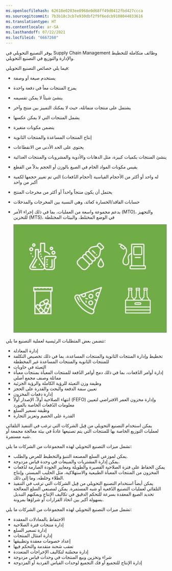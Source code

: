 ```yaml
---
ms.openlocfilehash: 62618e0203ee0968e0d68ff49d0412fbd427ccca
ms.sourcegitcommit: 7b3b18c3cb7e930dbf2f9f6edcb9108044033616
ms.translationtype: HT
ms.contentlocale: ar-SA
ms.lasthandoff: 07/22/2021
ms.locfileid: "6667260"
---
```

يوفر التصنيع التحويلي في Supply Chain Management وظائف متكاملة للتخطيط والإدارة والتوزيع في التصنيع التحويلي.

فيما يلي خصائص التصنيع التحويلي:

- يستخدم صيغة أو وصفة
- يمزج المنتجات معاً في دفعة واحدة
- ينشئ شيئاً لا يمكن تقسيمه
- يشتمل على منتجات متماثلة، حيث لا يمكنك التمييز بين منتج وآخر
- يشمل المنتجات التي لا يمكن عكسها
- يتضمن مكونات متغيرة
- إنتاج المنتجات المساعدة والمنتجات الثانوية
- يحتوي على الحد الأدنى من الانقطاعات 
- ينشئ المنتجات بكميات كبيرة، مثل الدهانات والأدوية والمشروبات والمنتجات الغذائية
- يقيس مكونات المواد الخام في الصيغ بالوزن أو الحجم بدلاً من القطع
- له واحد أو أكثر من الأحجام القياسية (أحجام الدُفعات) التي تم تغيير حجمها لكمية أكبر من واحد 
- يحتمل أن يكون منتجاً واحداً أو أكثر من مخرجات المنتج
- حسابات الفاقد/الخسارة كعائد، وهي النسبة بين المخرجات والمدخلات
- يدعم مجموعة واسعة من العمليات، بما في ذلك إجراء الأمر (MTO)، والتجهيز للتخزين (MTS)، في الوضع المختلط، والبيئات المختلطة

    ![رسم بياني يحتوي على رسومات لنماذج من منتجات التصنيع التحويلي.](../media/types-manufact-2.jpg)

تتضمن بعض المتطلبات الرئيسية لعملية التصنيع ما يلي:

- إدارة المعادلة
- تخطيط وإدارة المنتجات الثانوية والمنتجات المساعدة، بما في ذلك تخصيص التكلفة للمنتجات الثانوية والمنتجات المساعدة غير المخططة
- التعبئة في حاويات
- إدارة أوامر الدُفعات، بما في ذلك دمج أوامر الدُفعة للمنتجات المعبأة بمنتجات معبأة مماثلة وصنف مجمع أصلي
- وظيفة وزن التعبئة للرؤية الكاملة والرؤية الجزئية
- تعيين سمة الدفعة والبحث والقدرة على الحجز
- إدارة دفعات المخزون
- انتهاء الصلاحية أولاً، الإصدار أولاً (FEFO) وإدارة مخزون العمر الافتراضي لتعيين معلومات الدُفعات الخاصة بالمورد
- وظيفة تسعير السلع
- القدرة على الخصم وتعزيز التجارة

يمكن استخدام التصنيع التحويلي من قِبل الشركات التي ترغب في التنفيذ التلقائي لعمليات التوزيع الخاصة بها للمنتجات التي يتم تصنيعها عادةً في بيئة معالجة مجمعة أو شبه مستمرة. 

تشمل ميزات التصنيع التحويلي لهذه المجموعات من الشركات ما يلي:

- يمكن لموزعي السلع المصنعة التنبؤ والتخطيط للعرض والطلب.
- يمكن إدارة المشتريات والمبيعات في وحدة قياس مزدوجة.
- يمكن الحفاظ على فترة الصلاحية القصيرة والطويلة ومعايير الجودة الصارمة لدُفعات المخزون من المنتجات المعبأة الطبيعية والاستهلاكية، مثل الحليب المبستر، وإنتاج الطلاء وخلطه، وما إلى ذلك.
- يمكن أيضاً استخدام التصنيع التحويلي من قِبل الشركات التي ترغب في التنفيذ التلقائي لعمليات التصنيع الدُفعية أو شبه المستمرة. يمكن لمصنعي السلع المعالجة تحديد الصيغ المعقدة بسرعة للتحكم الدقيق في تكاليف الإنتاج ويمكنهم التبديل بسهولة أكبر بين اتخاذ القرارات أو شراؤها بمرونة.

تشمل ميزات التصنيع التحويلي لهذه المجموعات من الشركات ما يلي:

- الاحتفاظ بالمعادلات المعقدة
- إدارة منتجات فترة الصلاحية
- إدارة تسعير السلع
- إدارة امتثال المنتجات
- إعداد خصومات معقدة وتطبيقها
- تعقب شحنة متقدمة والتحكم فيها
- إدارة محسّنة لتكاليف الإخراجات المتعددة
- شراء وتخزين وبيع المنتجات في وحدات قياس مزدوجة
- إدارة الإنتاج للتجميع أو فك التجميع لوحدات القياس الفردية أو المزدوجة

